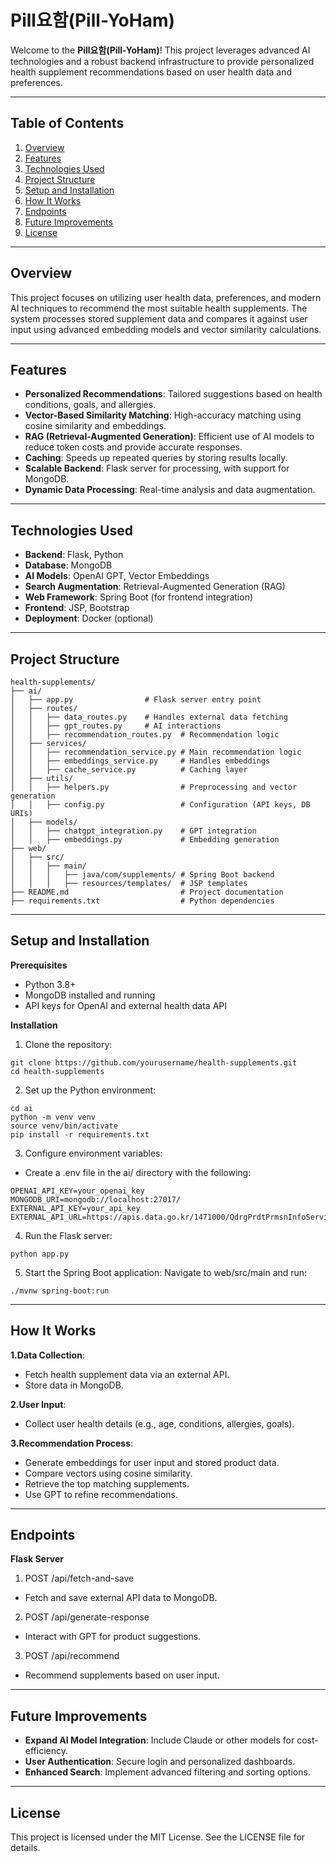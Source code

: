 # Pill요함(Pill-YoHam)

Welcome to the **Pill요함(Pill-YoHam)**! This project leverages advanced AI technologies and a robust backend infrastructure to provide personalized health supplement recommendations based on user health data and preferences.

---

## Table of Contents

1. [Overview](#overview)
2. [Features](#features)
3. [Technologies Used](#technologies-used)
4. [Project Structure](#project-structure)
5. [Setup and Installation](#setup-and-installation)
6. [How It Works](#how-it-works)
7. [Endpoints](#endpoints)
8. [Future Improvements](#future-improvements)
9. [License](#license)

---

## Overview

This project focuses on utilizing user health data, preferences, and modern AI techniques to recommend the most suitable health supplements. The system processes stored supplement data and compares it against user input using advanced embedding models and vector similarity calculations.

---

## Features

- **Personalized Recommendations**: Tailored suggestions based on health conditions, goals, and allergies.
- **Vector-Based Similarity Matching**: High-accuracy matching using cosine similarity and embeddings.
- **RAG (Retrieval-Augmented Generation)**: Efficient use of AI models to reduce token costs and provide accurate responses.
- **Caching**: Speeds up repeated queries by storing results locally.
- **Scalable Backend**: Flask server for processing, with support for MongoDB.
- **Dynamic Data Processing**: Real-time analysis and data augmentation.

---

## Technologies Used

- **Backend**: Flask, Python
- **Database**: MongoDB
- **AI Models**: OpenAI GPT, Vector Embeddings
- **Search Augmentation**: Retrieval-Augmented Generation (RAG)
- **Web Framework**: Spring Boot (for frontend integration)
- **Frontend**: JSP, Bootstrap
- **Deployment**: Docker (optional)

---

## Project Structure

```plaintext
health-supplements/
├── ai/
│   ├── app.py                # Flask server entry point
│   ├── routes/
│   │   ├── data_routes.py    # Handles external data fetching
│   │   ├── gpt_routes.py     # AI interactions
│   │   ├── recommendation_routes.py  # Recommendation logic
│   ├── services/
│   │   ├── recommendation_service.py # Main recommendation logic
│   │   ├── embeddings_service.py     # Handles embeddings
│   │   ├── cache_service.py          # Caching layer
│   ├── utils/
│   │   ├── helpers.py                # Preprocessing and vector generation
│   │   ├── config.py                 # Configuration (API keys, DB URIs)
│   ├── models/
│   │   ├── chatgpt_integration.py    # GPT integration
│   │   ├── embeddings.py             # Embedding generation
├── web/
│   ├── src/
│   │   ├── main/
│   │   │   ├── java/com/supplements/ # Spring Boot backend
│   │   │   ├── resources/templates/  # JSP templates
├── README.md                         # Project documentation
├── requirements.txt                  # Python dependencies
```

---

## Setup and Installation

**Prerequisites**
- Python 3.8+
- MongoDB installed and running
- API keys for OpenAI and external health data API

**Installation**
1. Clone the repository:
```
git clone https://github.com/yourusername/health-supplements.git
cd health-supplements
```

2. Set up the Python environment:
```
cd ai
python -m venv venv
source venv/bin/activate
pip install -r requirements.txt
```

3. Configure environment variables:
- Create a .env file in the ai/ directory with the following:
```
OPENAI_API_KEY=your_openai_key
MONGODB_URI=mongodb://localhost:27017/
EXTERNAL_API_KEY=your_api_key
EXTERNAL_API_URL=https://apis.data.go.kr/1471000/QdrgPrdtPrmsnInfoService03/getQdrgPrdtPrmsnInfoInq03
```

4. Run the Flask server:
```
python app.py
```

5. Start the Spring Boot application: Navigate to web/src/main and run:
```
./mvnw spring-boot:run
```

---

## How It Works

**1.Data Collection**:
- Fetch health supplement data via an external API.
- Store data in MongoDB.

**2.User Input**:
- Collect user health details (e.g., age, conditions, allergies, goals).

**3.Recommendation Process**:
- Generate embeddings for user input and stored product data.
- Compare vectors using cosine similarity.
- Retrieve the top matching supplements.
- Use GPT to refine recommendations.

---

## Endpoints

**Flask Server**
1. POST /api/fetch-and-save

- Fetch and save external API data to MongoDB.

2. POST /api/generate-response

- Interact with GPT for product suggestions.

3. POST /api/recommend

- Recommend supplements based on user input.

---

## Future Improvements

- **Expand AI Model Integration**: Include Claude or other models for cost-efficiency.
- **User Authentication**: Secure login and personalized dashboards.
- **Enhanced Search**: Implement advanced filtering and sorting options.

---

## License

This project is licensed under the MIT License. See the LICENSE file for details.
